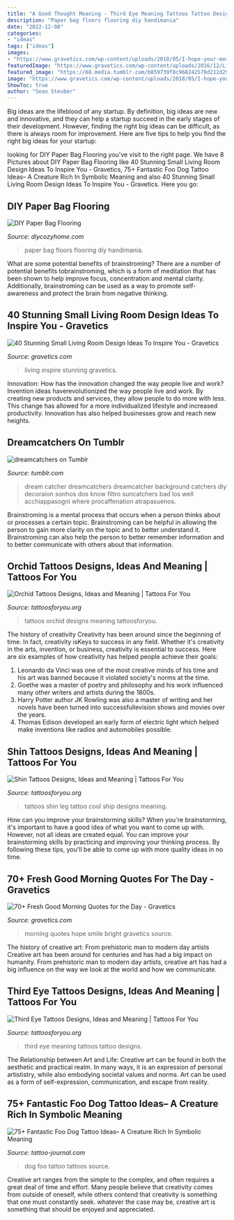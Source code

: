 ```yaml
---
title: "A Good Thought Meaning - Third Eye Meaning Tattoos Tattoo Designs"
description: "Paper bag floors flooring diy handimania"
date: "2022-12-08"
categories:
- "ideas"
tags: ["ideas"]
images:
- "https://www.gravetics.com/wp-content/uploads/2018/05/I-hope-your-morning-is-as-bright-as-your-smile..jpg"
featuredImage: "https://www.gravetics.com/wp-content/uploads/2016/12/Living-Room-Decor.jpg"
featured_image: "https://68.media.tumblr.com/b859739f8c968242570d212d29bbeea7/tumblr_ngjanqTRWW1rcf4rko1_500.jpg"
image: "https://www.gravetics.com/wp-content/uploads/2018/05/I-hope-your-morning-is-as-bright-as-your-smile..jpg"
ShowToc: true
author: "Sean Steuber"
---
```



Big ideas are the lifeblood of any startup. By definition, big ideas are new and innovative, and they can help a startup succeed in the early stages of their development. However, finding the right big ideas can be difficult, as there is always room for improvement. Here are five tips to help you find the right big ideas for your startup: 

	

		
looking for DIY Paper Bag Flooring you've visit to the right page. We have 8 Pictures about DIY Paper Bag Flooring like 40 Stunning Small Living Room Design Ideas To Inspire You - Gravetics, 75+ Fantastic Foo Dog Tattoo Ideas– A Creature Rich In Symbolic Meaning and also 40 Stunning Small Living Room Design Ideas To Inspire You - Gravetics. Here you go:
		
    
## DIY Paper Bag Flooring

<img loading=lazy src="https://diycozyhome.com/wp-content/uploads/2014/02/paperfl1.jpg" onerror="this.onerror=null;this.src='https://tse4.mm.bing.net/th?id=OIP.IXI2iUaJD9CKURXLavv8NwHaD2&amp;pid=15.1';" alt="DIY Paper Bag Flooring">

_Source: diycozyhome.com_

>paper bag floors flooring diy handimania. 

	

What are some potential benefits of brainstroming?
There are a number of potential benefits tobrainstroming, which is a form of meditation that has been shown to help improve focus, concentration and mental clarity. Additionally, brainstroming can be used as a way to promote self-awareness and protect the brain from negative thinking.

    
## 40 Stunning Small Living Room Design Ideas To Inspire You - Gravetics

<img loading=lazy src="https://www.gravetics.com/wp-content/uploads/2016/12/Living-Room-Decor.jpg" onerror="this.onerror=null;this.src='https://tse1.mm.bing.net/th?id=OIP.srBNn2rquv2NveYGUIYovgHaLH&amp;pid=15.1';" alt="40 Stunning Small Living Room Design Ideas To Inspire You - Gravetics">

_Source: gravetics.com_

>living inspire stunning gravetics. 

	

Innovation: How has the innovation changed the way people live and work?
Invention ideas haverevolutionized the way people live and work. By creating new products and services, they allow people to do more with less. This change has allowed for a more individualized lifestyle and increased productivity. Innovation has also helped businesses grow and reach new heights.

    
## Dreamcatchers On Tumblr

<img loading=lazy src="https://68.media.tumblr.com/b859739f8c968242570d212d29bbeea7/tumblr_ngjanqTRWW1rcf4rko1_500.jpg" onerror="this.onerror=null;this.src='https://tse1.mm.bing.net/th?id=OIP.mZBn9TXK6uA31R5g6H5t_wAAAA&amp;pid=15.1';" alt="dreamcatchers on Tumblr">

_Source: tumblr.com_

>dream catcher dreamcatchers dreamcatcher background catchers diy decoraion sonhos dos know filtro suncatchers bad los well acchiappasogni where procaffenation atrapasuenos. 

	

Brainstroming is a mental process that occurs when a person thinks about or processes a certain topic. Brainstroming can be helpful in allowing the person to gain more clarity on the topic and to better understand it. Brainstroming can also help the person to better remember information and to better communicate with others about that information.

    
## Orchid Tattoos Designs, Ideas And Meaning | Tattoos For You

<img loading=lazy src="http://www.tattoosforyou.org/wp-content/uploads/2013/10/Orchid-Tattoos-Designs.jpg" onerror="this.onerror=null;this.src='https://tse3.mm.bing.net/th?id=OIP.Y_rieXaXT3c1fOdZGpEnvAHaLJ&amp;pid=15.1';" alt="Orchid Tattoos Designs, Ideas and Meaning | Tattoos For You">

_Source: tattoosforyou.org_

>tattoos orchid designs meaning tattoosforyou. 

	

The history of creativity
Creativity has been around since the beginning of time. In fact, creativity isKeys to success in any field. Whether it's creativity in the arts, invention, or business, creativity is essential to success. Here are six examples of how creativity has helped people achieve their goals: 
1. Leonardo da Vinci was one of the most creative minds of his time and his art was banned because it violated society's norms at the time. 
2. Goethe was a master of poetry and philosophy and his work influenced many other writers and artists during the 1800s. 
3. Harry Potter author JK Rowling was also a master of writing and her novels have been turned into successfullevision shows and movies over the years. 
4. Thomas Edison developed an early form of electric light which helped make inventions like radios and automobiles possible. 

    
## Shin Tattoos Designs, Ideas And Meaning | Tattoos For You

<img loading=lazy src="https://www.tattoosforyou.org/wp-content/uploads/2016/03/Shin-Tattoos-Images.jpg" onerror="this.onerror=null;this.src='https://tse3.mm.bing.net/th?id=OIP.-tX2WOlwIS5Jbfw2EbcXjgHaLQ&amp;pid=15.1';" alt="Shin Tattoos Designs, Ideas and Meaning | Tattoos For You">

_Source: tattoosforyou.org_

>tattoos shin leg tattoo cool ship designs meaning. 

	

How can you improve your brainstorming skills?
When you're brainstorming, it's important to have a good idea of what you want to come up with. However, not all ideas are created equal. You can improve your brainstorming skills by practicing and improving your thinking process. By following these tips, you'll be able to come up with more quality ideas in no time.

    
## 70+ Fresh Good Morning Quotes For The Day - Gravetics

<img loading=lazy src="https://www.gravetics.com/wp-content/uploads/2018/05/I-hope-your-morning-is-as-bright-as-your-smile..jpg" onerror="this.onerror=null;this.src='https://tse1.mm.bing.net/th?id=OIP.Zy5ATSqFoQB_mw1D3IbXOgHaLV&amp;pid=15.1';" alt="70+ Fresh Good Morning Quotes for the Day - Gravetics">

_Source: gravetics.com_

>morning quotes hope smile bright gravetics source. 

	

The history of creative art: From prehistoric man to modern day artists
Creative art has been around for centuries and has had a big impact on humanity. From prehistoric man to modern day artists, creative art has had a big influence on the way we look at the world and how we communicate.

    
## Third Eye Tattoos Designs, Ideas And Meaning | Tattoos For You

<img loading=lazy src="https://www.tattoosforyou.org/wp-content/uploads/2016/05/Third-Eye-Tattoo-Pictures.jpg" onerror="this.onerror=null;this.src='https://tse3.mm.bing.net/th?id=OIP.DxEFDjJrS-A4nX5VgcymAwHaLI&amp;pid=15.1';" alt="Third Eye Tattoos Designs, Ideas and Meaning | Tattoos For You">

_Source: tattoosforyou.org_

>third eye meaning tattoos tattoo designs. 

	

The Relationship between Art and Life:
Creative art can be found in both the aesthetic and practical realm. In many ways, it is an expression of personal artististry, while also embodying societal values and norms. Art can be used as a form of self-expression, communication, and escape from reality.

    
## 75+ Fantastic Foo Dog Tattoo Ideas– A Creature Rich In Symbolic Meaning

<img loading=lazy src="https://tattoo-journal.com/wp-content/uploads/2016/08/foo-dog-tattoo42-650x732.jpg" onerror="this.onerror=null;this.src='https://tse3.mm.bing.net/th?id=OIP.Fk1jGq7OhXS0fXFo4CRycAHaIV&amp;pid=15.1';" alt="75+ Fantastic Foo Dog Tattoo Ideas– A Creature Rich In Symbolic Meaning">

_Source: tattoo-journal.com_

>dog foo tattoo tattoos source. 

	

Creative art ranges from the simple to the complex, and often requires a great deal of time and effort. Many people believe that creativity comes from outside of oneself, while others contend that creativity is something that one must constantly seek. whatever the case may be, creative art is something that should be enjoyed and appreciated.


